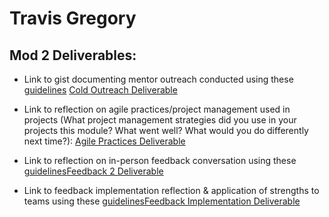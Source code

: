 # Travis Gregory


## Mod 2 Deliverables:
* Link to gist documenting mentor outreach conducted using these [guidelines](https://github.com/turingschool/career-development-curriculum/blob/master/module_two/cold_outreach_i_guidelines.md) [Cold Outreach Deliverable](https://gist.github.com/tlgreg86/187ab57ba5871a6d8a0bb6f18f85e98a)

* Link to reflection on agile practices/project management used in projects (What project management strategies did you use in your projects this module? What went well? What would you do differently next time?): [Agile Practices Deliverable](https://gist.github.com/tlgreg86/389dfafe1b4257173db85ec8cdbc1ec4)

* Link to reflection on in-person feedback conversation using these [guidelines](https://github.com/turingschool/career-development-curriculum/blob/master/module_two/feedback_conversation_reflection_guidelines.md)[Feedback 2 Deliverable](https://gist.github.com/tlgreg86/b6599af5c0121eb350f2659d2fce4bca)

* Link to feedback implementation reflection & application of strengths to teams using these [guidelines](https://github.com/turingschool/career-development-curriculum/blob/master/module_two/feedback_implementation_strengths_reflection.md)[Feedback Implementation Deliverable](https://gist.github.com/tlgreg86/aa47dabc5cc2a2ff1d24f2d675f939ac)
 
